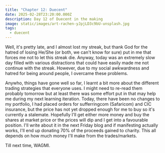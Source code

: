 ```yaml
---
title: "Chapter 12: Duecent"
date: 2025-02-28T23:20:00.000Z
description: Day 12 of Duecent in the making
image: static/images/art-rachen-yJpjLD3c9bU-unsplash.jpg
tags:
  - duecent
---
```

Well, it's pretty late, and I almost lost my streak, but thank God for the hatred of losing He/She (or both, we can't know for sure) put in me that forces me not to let this streak die. Anyway, today was an extremely slow day filled with various distractions that could have easily made me not continue with the streak. However, due to my social awkwardness and hatred for being around people, I overcame these problems. 

Anywho, things have gone well so far, I learnt a bit more about the different trading strategies that everyone uses. I might need to re-read them probably tomorrow but at least there was some effort put in that may help me during my next learning iteration. Today, there have been no changes to my portfolio, I had placed orders for sufferringcom (Safaricom) and CIC insurance, but the price has not yet dropped enough for me to buy so it's currently a stalemate. Hopefully I'll get either more money and buy the shares at market price or the prices will dip and I get into a favourable position. I'll write about it in the next Friday blog and if manifesting actually works, I'll end up donating 70% of the proceeds gained to charity. This all depends on how much money I'll make from the trades/markets.

Till next time, WAGMI.
